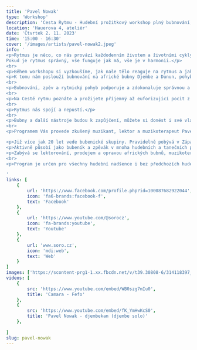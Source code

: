 ```yaml
---
title: 'Pavel Nowak'
type: 'Workshop'
description: 'Cesta Rytmu - Hudební prožitkový workshop plný bubnování, zpěvu a rytmických pohybů.'
location: 'Hauerova 4, ateliér'
date: 'Čtvrtek 2. 11. 2023'
time: '15:00 - 16:30'
cover: '/images/artists/pavel-nowak2.jpeg'
info: '
<p>Rytmus je něco, co nás provází každodenním životem a životními cykly. Střídání dne a noci, ročních období i naše tělo a orgány fungují v tzv. biorytmech.
Pokud je rytmus správný, vše funguje jak má, vše je v harmonii.</p>
<br>
<p>Během workshopu si vyzkoušíme, jak naše tělo reaguje na rytmus a jakým způsobem ho můžeme naším tělem vyjadřovat.</p>
<p>K tomu nám poslouží bubnování na africké bubny Djembe a Dunun, pohybová technika Bodypercussion (hra na tělo, pohyb v rytmu) a náš hlas (vokalizace rytmů).</p>
<br>
<p>Bubnování, zpěv a rytmický pohyb podporuje a zdokonaluje správnou a vědomou koordinaci těla i zároveň relaxuje a očišťuje mysl.</p>
<br>
<p>Na Cestě rytmu poznáte a prožijete příjemný až euforizující pocit z hudby, zastavení myšlenek a sdílení okamžiku tady a tedˇ.</p>
<br>
<p>Rytmus nás spojí a nepustí.</p>
<br>
<p>Bubny a další nástroje budou k zapůjčení, můžete si donést i své vlastní.</p>
<br>
<p>Programem Vás provede zkušený muzikant, lektor a muzikoterapeut Pavel Nowak.</p>

<p>Již více jak 20 let vede bubenické skupiny. Pravidelně pobývá v Západní Africe, kde studuje hru na tradiční lidové hudební nástroje a zpěv a dokumentuje místní tradice.</p>
<p>Aktivně působí jako bubeník a zpěvák v mnoha hudebních a tanečních projektech v ČR i zahraničí, muzikoterapeut a jako pedagog na Janáčkově konzervatoři v Ostravě. </p>
<p>Zabývá se lektorování, prodejem a opravou afrických bubnů, muzikoterapií, zážitkovou pedagogikou pro děti i dospělé a hraním k výuce tance. </p>
<br>
<p>Program je určen pro všechny hudební nadšence i bez předchozích hudebních zkušeností.</p>

'
links: [
    {
        url: 'https://www.facebook.com/profile.php?id=100087682922044',
        icon: 'fa6-brands:facebook-f',
        text: 'Facebook'
    },
    {
        url: 'https://www.youtube.com/@sorocz',
        icon: 'fa-brands:youtube',
        text: 'Youtube'
    },
    {
        url: 'www.soro.cz',
        icon: 'mdi:web',
        text: 'Web'
    }
]
images: ['https://scontent-prg1-1.xx.fbcdn.net/v/t39.30808-6/314118397_100717966194301_6868181312629902238_n.jpg?_nc_cat=111&ccb=1-7&_nc_sid=a2f6c7&_nc_ohc=WzW1JS8H8TUAX_wOAov&_nc_ht=scontent-prg1-1.xx&oh=00_AfC_c-4OMg_yd46dNWsAdKP6swIZ1gvzUhmXeZhfhk_3_g&oe=651DFEFD','https://scontent-prg1-1.xx.fbcdn.net/v/t39.30808-6/316546336_115265854739512_8266311383585158599_n.jpg?_nc_cat=106&ccb=1-7&_nc_sid=5614bc&_nc_ohc=LW3SRGcUdDYAX-7CivJ&_nc_ht=scontent-prg1-1.xx&oh=00_AfBMhA9g32z33KVHbQ-sgdRfZzsl6G-_K8kn5ahFIVRTcA&oe=651D16A2','https://scontent-prg1-1.xx.fbcdn.net/v/t39.30808-6/326246961_715128006943043_5858480663034373080_n.jpg?_nc_cat=102&ccb=1-7&_nc_sid=49d041&_nc_ohc=6y-VEDIMMe4AX9XUxbG&_nc_ht=scontent-prg1-1.xx&oh=00_AfDr_zX6Zg1nxFi6iVpD1wY3ta2I6zaYJZ4LF-ihSGOrQQ&oe=651D717D', 'http://www.soro.cz/bgalerie/71.jpg']
videos: [
    {
        src: 'https://www.youtube.com/embed/WB0szg7mIu0',
        title: 'Camara - Fefo'
    },
    {
        src: 'https://www.youtube.com/embed/fK_YmHwKcS0',
        title: 'Pavel Nowak - djembekan (djembe solo)'
    },
    
]
slug: pavel-nowak
---
```


